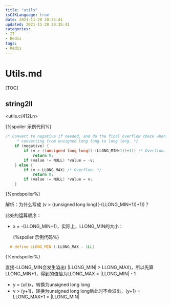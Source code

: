 ```yaml
---
title: "utils"
isCJKLanguage: true
date: 2021-11-28 20:35:41
updated: 2021-11-28 20:35:41
categories: 
- IT
- Redis
tags: 
- Redis
---
```


# Utils.md

[TOC]

## string2ll

<utils.c/412Ln>

{%spoiler 示例代码%}
```c
/* Convert to negative if needed, and do the final overflow check when
     * converting from unsigned long long to long long. */
    if (negative) {
        if (v > ((unsigned long long)(-(LLONG_MIN+1))+1)) /* Overflow. */
            return 0;
        if (value != NULL) *value = -v;
    } else {
        if (v > LLONG_MAX) /* Overflow. */
            return 0;
        if (value != NULL) *value = v;
    }
```
{%endspoiler%}

解析：为什么写成 (v > ((unsigned long long)(-(LLONG_MIN+1))+1))？

此处的运算顺序：

* x = -(LLONG_MIN+1)，实际上，LLONG_MIN的大小：

  {%spoiler 示例代码%}
```c
  # define LLONG_MIN (-LLONG_MAX - 1LL)
  ```
{%endspoiler%}

  直接-LLONG_MIN会发生溢出( |LLONG_MIN| > LLONG_MAX)，所以先算LLONG_MIN+1，得到的值恰为LLONG_MAX = |LLONG_MIN| - 1

* y = (ull)x，转换为unsigned long long
* v > (y+1)，转换为unsigned long long后此时不会溢出，(y+1) = LLONG_MAX+1 = |LLONG_MIN|